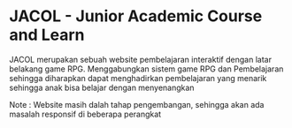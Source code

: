 # JACOL - Junior Academic Course and Learn

JACOL merupakan sebuah website pembelajaran interaktif dengan latar belakang game RPG. Menggabungkan sistem game RPG dan Pembelajaran sehingga diharapkan dapat  menghadirkan pembelajaran yang menarik sehingga anak bisa belajar dengan menyenangkan

Note : Website masih dalah tahap pengembangan, sehingga akan ada masalah responsif di beberapa perangkat
